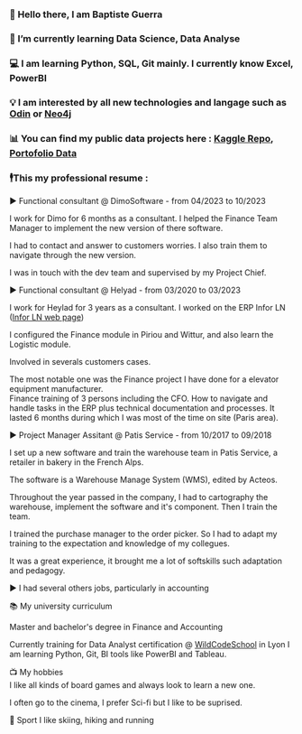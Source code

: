 ### 👋 Hello there, I am Baptiste Guerra
### 🌱 I’m currently learning Data Science, Data Analyse
### 💻 I am learning Python, SQL, Git mainly. I currently know Excel, PowerBI
### 💡 I am interested by all new technologies and langage such as [Odin](https://odin-lang.org/) or [Neo4j](https://neo4j.com/fr/)
### 📊 You can find my public data projects here :  [Kaggle Repo](https://github.com/Pimpmydata/Kaggle_Repo), [Portofolio Data](https://github.com/Pimpmydata/Portofolio-Data)


### 🕴️This my professional resume :


▶ Functional consultant @ DimoSoftware - from 04/2023 to 10/2023

I work for Dimo for 6 months as a consultant. 
I helped the Finance Team Manager to implement the new version of there software.

I had to contact and answer to customers worries. 
I also train them to navigate through the new version.

I was in touch with the dev team and supervised by my Project Chief.

▶ Functional consultant @ Helyad - from 03/2020 to 03/2023

I work for Heylad for 3 years as a consultant. 
I worked on the ERP Infor LN ([Infor LN web page](https://www.infor.com/fr-fr/solutions/erp/ln))

I configured the Finance module in Piriou and Wittur, and also learn the Logistic module. 

Involved in severals customers cases. 

The most notable one was the Finance project I have done for a elevator equipment manufacturer.  
Finance training of 3 persons including the CFO. How to navigate and handle tasks in the ERP plus technical documentation and processes. 
It lasted 6 months during which I was most of the time on site (Paris area).

▶ Project Manager Assitant @ Patis Service - from 10/2017 to 09/2018

I set up a new software and train the warehouse team in Patis Service, a retailer in bakery in the French Alps.

The software is a Warehouse Manage System (WMS), edited by Acteos. 

Throughout the year passed in the company, I had to cartography the warehouse, implement the software and it's component. Then I train the team. 

I trained the purchase manager to the order picker. So I had to adapt my training to the expectation and knowledge of my collegues. 

It was a great experience, it brought me a lot of softskills such adaptation and pedagogy.

▶ I had several others jobs, particularly in accounting

📚 My university curriculum

Master and bachelor's degree in Finance and Accounting 

Currently training for Data Analyst certification @ [WildCodeSchool](https://www.wildcodeschool.com/fr-fr/formations-data/formation-data-analyst) in Lyon
  I am learning Python, Git, BI tools like PowerBI and Tableau.

📺 My hobbies  
  I like all kinds of board games and always look to learn a new one.
  
  I often go to the cinema, I prefer Sci-fi but I like to be suprised.

🏀 Sport 
  I like skiing, hiking and running
